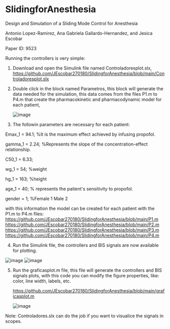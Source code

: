 # SlidingforAnesthesia
Design and Simulation of a Sliding Mode Control for Anesthesia

Antonio Lopez-Ramirez, Ana Gabriela Gallardo-Hernandez, and Jesica Escobar

Paper ID: 9523

Running the controllers is very simple:
1. Download and open the Simulink file named Controladoresplot.slx,
   https://github.com/JEscobar270180/SlidingforAnesthesia/blob/main/Controladoresplot.slx
   
2. Double click in the block named Parametros, this block will generate the data needed for the simulation, this data comes from the files P1.m to P4.m that create the pharmacokinetic and pharmacodynamic model for each patient,

   ![image](https://github.com/user-attachments/assets/bbb142a7-afed-48af-9b58-2b932d9740db)

3.  The followin parameters are necessary for each patient:
   
Emax_1 = 94.1; %It is the maximum effect achieved by infusing propofol.

gamma_1 = 2.24; %Represents the slope of the concentration-effect relationship.

C50_1 = 6.33;

wg_1 = 54; %weight

hg_1 = 163; %height

age_1 = 40; % represents the patient's sensitivity to propofol.

gender = 1; %Female 1 Male 2

with this information the model can be created for each patient with the P1.m to P4.m files: 
https://github.com/JEscobar270180/SlidingforAnesthesia/blob/main/P1.m
https://github.com/JEscobar270180/SlidingforAnesthesia/blob/main/P2.m
https://github.com/JEscobar270180/SlidingforAnesthesia/blob/main/P3.m
https://github.com/JEscobar270180/SlidingforAnesthesia/blob/main/P4.m


4.  Run the Simulink file, the controllers and BIS signals are now available for plotting.

  ![image](https://github.com/user-attachments/assets/a04dcd88-078a-461a-8578-bbe9c60a3a1d)
  ![image](https://github.com/user-attachments/assets/26d810f7-31c3-47cc-a892-f0de0b312552)

  
5. Run the graficasplot.m file, this file will generate the controllers and BIS signals plots, with this code you can modify the figure properties, like: color, line width, labels, etc.
   
   https://github.com/JEscobar270180/SlidingforAnesthesia/blob/main/graficasplot.m
   
    ![image](https://github.com/user-attachments/assets/cd47c31e-3a4f-4187-ae6d-70ef7a6c511b)

  Note: Controladores.slx can do the job if you want to visualice the signals in scopes.




 



